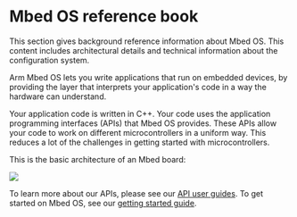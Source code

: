 # Mbed OS reference book

This section gives background reference information about Mbed OS. This content includes architectural details and technical information about the configuration system.

Arm Mbed OS lets you write applications that run on embedded devices, by providing the layer that interprets your application's code in a way the hardware can understand.

Your application code is written in C++. Your code uses the application programming interfaces (APIs) that Mbed OS provides. These APIs allow your code to work on different microcontrollers in a uniform way. This reduces a lot of the challenges in getting started with microcontrollers.

This is the basic architecture of an Mbed board:

<span class="images">![](https://s3-us-west-2.amazonaws.com/mbed-os-docs-images/Mbed_OS_diagram_for_intro.png)</span>

To learn more about our APIs, please see our [API user guides](../apis/index.html). To get started on Mbed OS, see our [getting started guide](../quick-start/index.html).
